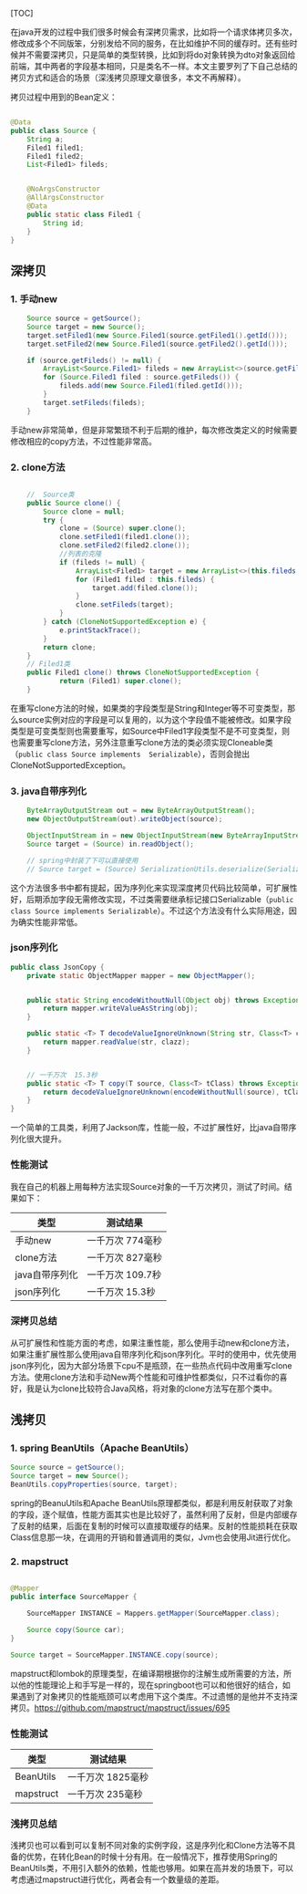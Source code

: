 
[TOC]

在java开发的过程中我们很多时候会有深拷贝需求，比如将一个请求体拷贝多次，修改成多个不同版笨，分别发给不同的服务，在比如维护不同的缓存时。还有些时候并不需要深拷贝，只是简单的类型转换，比如到将do对象转换为dto对象返回给前端，其中两者的字段基本相同，只是类名不一样。本文主要罗列了下自己总结的拷贝方式和适合的场景（深浅拷贝原理文章很多，本文不再解释）。


拷贝过程中用到的Bean定义：

```java

@Data
public class Source {
    String a;
    Filed1 filed1;
    Filed1 filed2;
    List<Filed1> fileds;


    @NoArgsConstructor
    @AllArgsConstructor
    @Data
    public static class Filed1 {
        String id;
    }
}

```
## 深拷贝


### 1. 手动new


```java
    Source source = getSource();
    Source target = new Source();
    target.setFiled1(new Source.Filed1(source.getFiled1().getId()));
    target.setFiled2(new Source.Filed1(source.getFiled2().getId()));

    if (source.getFileds() != null) {
        ArrayList<Source.Filed1> fileds = new ArrayList<>(source.getFileds().size());
        for (Source.Filed1 filed : source.getFileds()) {
            fileds.add(new Source.Filed1(filed.getId()));
        }
        target.setFileds(fileds);
    }
```

手动new非常简单，但是非常繁琐不利于后期的维护，每次修改类定义的时候需要修改相应的copy方法，不过性能非常高。

### 2. clone方法

```java

    //  Source类
    public Source clone() {
        Source clone = null;
        try {
            clone = (Source) super.clone();
            clone.setFiled1(filed1.clone());
            clone.setFiled2(filed2.clone());
            //列表的克隆
            if (fileds != null) {
                ArrayList<Filed1> target = new ArrayList<>(this.fileds.size());
                for (Filed1 filed : this.fileds) {
                    target.add(filed.clone());
                }
                clone.setFileds(target);
            }
        } catch (CloneNotSupportedException e) {
            e.printStackTrace();
        }
        return clone;
    }
    // Filed1类
    public Filed1 clone() throws CloneNotSupportedException {
            return (Filed1) super.clone();
    }

```

在重写clone方法的时候，如果类的字段类型是String和Integer等不可变类型，那么source实例对应的字段是可以复用的，以为这个字段值不能被修改。如果字段类型是可变类型则也需要重写，如Source中Filed1字段类型不是不可变类型，则也需要重写clone方法，另外注意重写clone方法的类必须实现Cloneable类（`public class Source implements  Serializable`），否则会抛出CloneNotSupportedException。

### 3. java自带序列化

```java
    ByteArrayOutputStream out = new ByteArrayOutputStream();
    new ObjectOutputStream(out).writeObject(source);

    ObjectInputStream in = new ObjectInputStream(new ByteArrayInputStream(out.toByteArray()));
    Source target = (Source) in.readObject();

    // spring中封装了下可以直接使用
    // Source target = (Source) SerializationUtils.deserialize(SerializationUtils.serialize(source));
```


这个方法很多书中都有提起，因为序列化来实现深度拷贝代码比较简单，可扩展性好，后期添加字段无需修改实现，不过类需要继承标记接口Serializable（`public class Source implements Serializable`）。不过这个方法没有什么实际用途，因为确实性能非常低。

### json序列化

```java
public class JsonCopy {
    private static ObjectMapper mapper = new ObjectMapper();


    public static String encodeWithoutNull(Object obj) throws Exception {
        return mapper.writeValueAsString(obj);
    }

    public static <T> T decodeValueIgnoreUnknown(String str, Class<T> clazz) throws Exception {
        return mapper.readValue(str, clazz);
    }


    // 一千万次  15.3秒
    public static <T> T copy(T source, Class<T> tClass) throws Exception {
        return decodeValueIgnoreUnknown(encodeWithoutNull(source), tClass);
    }
}
```

一个简单的工具类，利用了Jackson库，性能一般，不过扩展性好，比java自带序列化很大提升。

### 性能测试

我在自己的机器上用每种方法实现Source对象的一千万次拷贝，测试了时间。结果如下：
  
|  类型   | 测试结果  |
|  ----  | ----  |
| 手动new  | 一千万次 774毫秒 |
| clone方法  | 一千万次  827毫秒 |
| java自带序列化  | 一千万次 109.7秒 |
| json序列化  | 一千万次  15.3秒 |



### 深拷贝总结

从可扩展性和性能方面的考虑，如果注重性能，那么使用手动new和clone方法，如果注重扩展性那么使用java自带序列化和json序列化。平时的使用中，优先使用json序列化，因为大部分场景下cpu不是瓶颈，在一些热点代码中改用重写clone方法。使用clone方法和手动New两个性能和可维护性都类似，只不过看你的喜好，我是认为clone比较符合Java风格，将对象的clone方法写在那个类中。


## 浅拷贝


### 1. spring BeanUtils（Apache BeanUtils）

```java
Source source = getSource();
Source target = new Source();
BeanUtils.copyProperties(source, target);
```
spring的BeanuUtils和Apache BeanUtils原理都类似，都是利用反射获取了对象的字段，逐个赋值，性能方面其实也是比较好了，虽然利用了反射，但是内部缓存了反射的结果，后面在复制的时候可以直接取缓存的结果。反射的性能损耗在获取Class信息那一块，在调用的开销和普通调用的类似，Jvm也会使用Jit进行优化。

### 2. mapstruct

```java

@Mapper
public interface SourceMapper {

    SourceMapper INSTANCE = Mappers.getMapper(SourceMapper.class);

    Source copy(Source car);
}

Source target = SourceMapper.INSTANCE.copy(source);

```

mapstruct和lombok的原理类型，在编译期根据你的注解生成所需要的方法，所以他的性能理论上和手写是一样的，现在springboot也可以和他很好的结合，如果遇到了对象拷贝的性能瓶颈可以考虑用下这个类库。不过遗憾的是他并不支持深拷贝。https://github.com/mapstruct/mapstruct/issues/695


### 性能测试

|  类型   | 测试结果  |
|  ----  | ----  |
| BeanUtils  |一千万次  1825毫秒 |
| mapstruct  | 一千万次  235毫秒 |


### 浅拷贝总结

浅拷贝也可以看到可以复制不同对象的实例字段，这是序列化和Clone方法等不具备的优势，在转化Bean的时候十分有用。在一般情况下，推荐使用Spring的BeanUtils类，不用引入额外的依赖，性能也够用。如果在高并发的场景下，可以考虑通过mapstruct进行优化，两者会有一个数量级的差距。